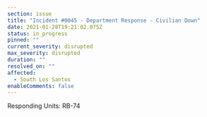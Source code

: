 ```yaml
---
section: issue
title: "Incident #0045 - Department Response - Civilian Down"
date: 2021-01-28T19:21:02.075Z
status: in_progress
pinned: ""
current_severity: disrupted
max_severity: disrupted
duration: ""
resolved_on: ""
affected:
  - South Los Santos
enableComments: false
---
```

Responding Units: RB-74